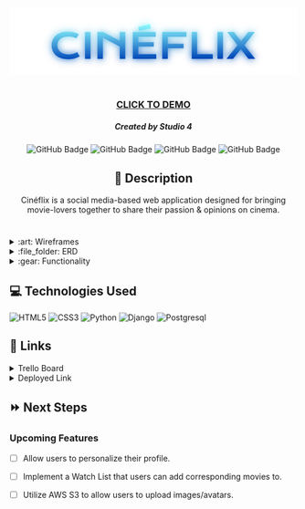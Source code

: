 <div id="header" align="center">
    <img src="main_app/static/images/cineflix.png" width="800">
</div>

<div id="description" align="center">

#

### [CLICK TO DEMO](https://cineflixapp.herokuapp.com/)

##### Created by Studio 4

![GitHub Badge](https://img.shields.io/badge/-alexehouston-lightgrey?style=for-the-badge&logo=github)
![GitHub Badge](https://img.shields.io/badge/-xiesheaeix-lightgrey?style=for-the-badge&logo=github)
![GitHub Badge](https://img.shields.io/badge/-xcbhx-lightgrey?style=for-the-badge&logo=github)
![GitHub Badge](https://img.shields.io/badge/-caprtainx-lightgrey?style=for-the-badge&logo=github)

## :pencil: Description

Cinéflix is a social media-based web application designed for bringing movie-lovers together to share their passion & opinions on cinema.

</div>

#

<details>
    <summary>:art: Wireframes</summary>
        <p align="center"><img src="main_app/static/images/home.png" width="800"></p>
        <p align="center"><img src="main_app/static/images/details.png" width="800"></p>
        <p align="center"><img src="main_app/static/images/profile.png" width="800"></p>

</details>

<details>
    <summary>:file_folder: ERD</summary>
        <img src="main_app/static/images/erd.png" width="800">
</details>

<details>
    <summary>:gear: Functionality</summary>
        <h3 align="center">Home Page</h3>
        <p align="center"><img src="main_app/static/images/home-screenshot.png" width="800"></p>
        <h3 align="center">Top Movies</h3>
        <p align="center"><img src="main_app/static/images/topmovies-screenshot.png" width="800"></p>
        <h3 align="center">Coming Soon</h3>
        <p align="center"><img src="main_app/static/images/comingsoon-screenshot.png"width="800"></p>
        <h3 align="center">Movie Details</h3>
        <p align="center"><img src="main_app/static/images/details-screenshot.png"width="800"></p>
        <h3 align="center">Profile Page</h3>
        <p align="center"><img src="main_app/static/images/profile-screenshot.png"width="800"></p>
</details>

## :computer: Technologies Used

![HTML5](https://img.shields.io/badge/HTML5-E34F26?style=for-the-badge&logo=html5&logoColor=white)
![CSS3](https://img.shields.io/badge/CSS3-1572B6?style=for-the-badge&logo=css3&logoColor=white)
![Python](https://img.shields.io/badge/Python-14354C?style=for-the-badge&logo=python&logoColor=white)
![Django](https://img.shields.io/badge/Django-092E20?style=for-the-badge&logo=django&logoColor=white)
![Postgresql](https://img.shields.io/badge/PostgreSQL-316192?style=for-the-badge&logo=postgresql&logoColor=white)

## :link: Links

<details>
  <summary>Trello Board</summary>
  <a href="https://trello.com/b/xCLDzBS4/cin%C3%A9flix">Click here!</a>
</details>

<details>
  <summary>Deployed Link</summary>
  <a href="https://cineflixapp.herokuapp.com/">Cinéflix</a>
</details>

## :fast_forward: Next Steps

### Upcoming Features

- [ ] Allow users to personalize their profile.

- [ ] Implement a Watch List that users can add corresponding movies to.

- [ ] Utilize AWS S3 to allow users to upload images/avatars.
